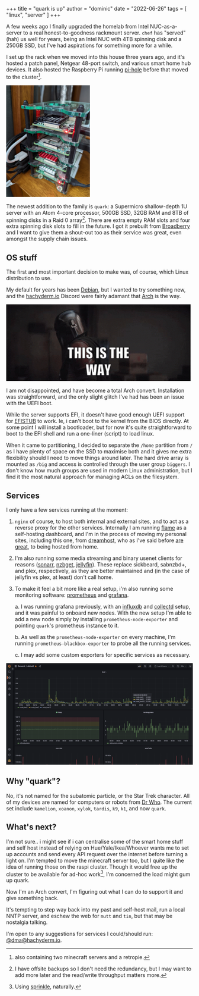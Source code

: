 +++
title = "quark is up"
author = "dominic"
date = "2022-06-26"
tags = [
  "linux",
  "server"
]
+++

A few weeks ago I finally upgraded the homelab from Intel NUC-as-a-server to 
a real honest-to-goodness rackmount server.  `chef` has "served" (hah) us well 
for years, being an Intel NUC with 4TB spinning disk and a 250GB SSD, but I've 
had aspirations for something more for a while.

I set up the rack when we moved into this house three years ago, and it's hosted
a patch panel, Netgear 48-port switch, and various smart home hub devices. It 
also hosted the Raspberry Pi running [pi-hole](https://pi-hole.net) before that 
moved to the cluster[^1].

<img src="./cluster.jpg" height=300px>

The newest addition to the family is `quark`: a Supermicro shallow-depth 1U 
server with an Atom 4-core processor, 500GB SSD, 32GB RAM and 8TB of spinning 
disks in a Raid 0 array[^2].  There are extra empty RAM slots and four extra 
spinning disk slots to fill in the future.  I got it prebuilt from
[Broadberry](https://www.broadberry.co.uk) and I want to give them a shout-out
too as their service was great, even amongst the supply chain issues.

## OS stuff

The first and most important decision to make was, of course, which Linux 
distribution to use.

My default for years has been [Debian](https://debian.org), but I wanted to try 
something new, and the [hachyderm.io](https://hachyderm.io) Discord were fairly 
adamant that [Arch](https://archlinux.org) is the way.

![](./thisistheway.gif)

I am not disappointed, and have become a total Arch convert.  Installation was 
straightforward, and the only slight glitch I've had has been an issue with the 
UEFI boot.

While the server supports EFI, it doesn't have good enough UEFI support for
[EFISTUB](https://wiki.archlinux.org/title/EFISTUB) to work.  Ie, i can't boot 
to the kernel from the BIOS directly. At some point I will install a 
bootloader, but for now it's quite straightforward to boot to the EFI shell and 
run a one-liner (script) to load linux.

When it came to partitioning, I decided to separate the `/home` partition from 
`/` as I have plenty of space on the SSD to maximise both and it gives me extra 
flexibility should I need to move things around later.  The hard drive array is
mounted as `/big` and access is controlled through the user group `biggers`.  I
don't know how much groups are used in modern Linux administration, but I find 
it the most natural approach for managing ACLs on the filesystem.

## Services

I only have a few services running at the moment:

1. `nginx` of course, to host both internal and external sites, and to act as 
a reverse proxy for the other services.  Internally I am running
[flame](https://github.com/pawelmalak/flame) as a self-hosting dashboard, and 
I'm in the process of moving my personal sites, including this one, from 
[dreamhost](https://dreamhost.com), who as I've said before 
[are great](/blog/speed-give-me-what-i-need.md), to being hosted from home.

1. I'm also running some media streaming and binary usenet clients for reasons 
([sonarr](https://sonarr.tv), [nzbget](https://nzbget.net),
[jellyfin](https://jellyfin.org)).  These replace sickbeard, sabnzbd+, and 
plex, respectively, as they are better maintained and (in the case of jellyfin 
vs plex, at least) don't call home.

1. To make it feel a bit more like a real setup, i'm also running some 
monitoring software: [prometheus](https://prometheus.io) and
[grafana](https://grafana.com).

    a. I was running grafana previously, with an
    [influxdb](https://www.influxdata.com) and [collectd](https://collectd.org) 
    setup, and it was painful to onboard new nodes.  With the new setup I'm 
    able to add a new node simply by installing `prometheus-node-exporter` and 
    pointing `quark`'s prometheus instance to it.

    b. As well as the `prometheus-node-exporter` on every machine, I'm running 
    `prometheus-blackbox-exporter` to probe all the running services.

    c. I may add some custom exporters for specific services as necessary.

![](./grafana.png)

## Why "quark"?

No, it's not named for the subatomic particle, or the Star Trek character.  All 
of my devices are named for computers or robots from
[Dr Who](https://www.doctorwho.tv).  The current set include `kamelion`, 
`xoanon`, `xylok`, `tardis`, `k9`, `k1`, and now `quark`.

## What's next?

I'm not sure.. i might see if i can centralise some of the smart home stuff
and self host instead of relying on Hue/Yale/Ikea/Whoever wants me to set up 
accounts and send every API request over the internet before turning a light
on.  I'm tempted to move the minecraft server too, but I quite like the idea 
of running those on the raspi cluster.  Though it would free up the cluster to 
be available for ad-hoc work[^3], I'm concerned the load might gum up quark.

Now I'm an Arch convert, I'm figuring out what I can do to support it and give 
something back.

It's tempting to step way back into my past and self-host mail, run a local
NNTP server, and eschew the web for `mutt` and `tin`, but that may be nostalgia
talking.

I'm open to any suggestions for services I could/should run:
[@dma@hachyderm.io](https://hachyderm.io/@dma).


[^1]: also containing two minecraft servers and a retropie.
[^2]: I have offsite backups so I don't need the redundancy, but I may want to 
add more later and the read/write throughput matters more. 
[^3]: Using [sprinkle](https://github.com/dominichamon/sprinkle), naturally.
